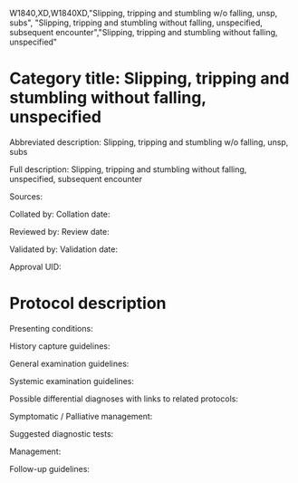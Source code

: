 W1840,XD,W1840XD,"Slipping, tripping and stumbling w/o falling, unsp, subs", "Slipping, tripping and stumbling without falling, unspecified, subsequent encounter","Slipping, tripping and stumbling without falling, unspecified"
# Category title: Slipping, tripping and stumbling without falling, unspecified

Abbreviated description: Slipping, tripping and stumbling w/o falling, unsp, subs

Full description: Slipping, tripping and stumbling without falling, unspecified, subsequent encounter

Sources:

Collated by:
Collation date:

Reviewed by:
Review date:

Validated by:
Validation date:

Approval UID:

# Protocol description

Presenting conditions:

History capture guidelines:

General examination guidelines:

Systemic examination guidelines:

Possible differential diagnoses with links to related protocols:

Symptomatic / Palliative management:

Suggested diagnostic tests:

Management:

Follow-up guidelines:
